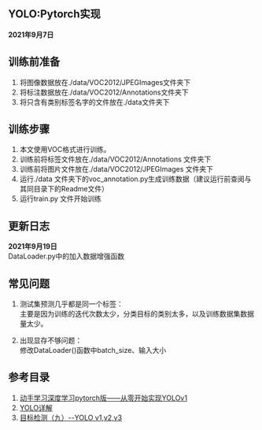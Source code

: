 YOLO:Pytorch实现
---

**2021年9月7日**

## 训练前准备
1. 将图像数据放在./data/VOC2012/JPEGImages文件夹下
2. 将标注数据放在./data/VOC2012/Annotations文件夹下
3. 将只含有类别标签名字的文件放在./data文件夹下

## 训练步骤
1. 本文使用VOC格式进行训练。  
2. 训练前将标签文件放在./data/VOC2012/Annotations 文件夹下  
3. 训练前将图片文件放在./data/VOC2012/JPEGImages 文件夹下  
4. 运行./data 文件夹下的voc_annotation.py生成训练数据（建议运行前查阅与其同目录下的Readme文件）
5. 运行train.py 文件开始训练

## 更新日志
**2021年9月19日**  
    DataLoader.py中的加入数据增强函数  



## 常见问题
1. 测试集预测几乎都是同一个标签：  
    主要是因为训练的迭代次数太少，分类目标的类别太多，以及训练数据集数据量太少。
   
2. 出现显存不够问题：  
    修改DataLoader()函数中batch_size、输入大小


## 参考目录
1. [动手学习深度学习pytorch版——从零开始实现YOLOv1](https://blog.csdn.net/weixin_41424926/article/details/105383064)
2. [YOLO详解](https://zhuanlan.zhihu.com/p/25236464)
3. [目标检测（九）--YOLO v1,v2,v3](https://blog.csdn.net/app_12062011/article/details/77554288)
